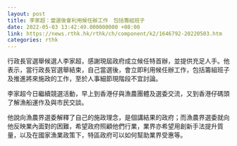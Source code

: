 ```yaml
---
layout: post
title: 李家超：當選後會利用候任辦工作　包括籌組班子
date: 2022-05-03 13:42:49.000000000 +08:00
link: https://news.rthk.hk/rthk/ch/component/k2/1646792-20220503.htm
categories: rthk
---
```


行政長官選舉候選人李家超，感謝現屆政府成立候任特首辦，並提供充足人手。他表示，當行政長官選舉結束，自己當選後，會立即利用候任辦工作，包括籌組班子及推進將來施政的工作，至於人事細節現階段不宜討論。

李家超今日繼續競選活動，早上到香港仔與漁農團體及選委交流，又到香港仔碼頭了解漁船運作及與市民交談。

他說向漁農界選委解釋了自己的施政理念，是個講結果的政府；而漁農界選委就向他反映業內面對的困難，希望政府照顧他們行業，業界亦希望用創新手法提升質量，以及在國家漁業政策下，特區政府可以如何幫助業界受惠等。
